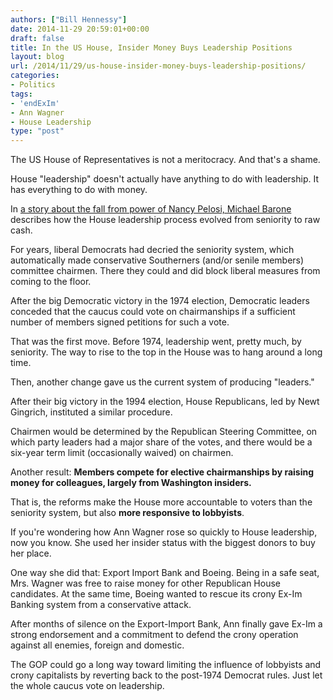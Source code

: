 ```yaml
---
authors: ["Bill Hennessy"]
date: 2014-11-29 20:59:01+00:00
draft: false
title: In the US House, Insider Money Buys Leadership Positions
layout: blog
url: /2014/11/29/us-house-insider-money-buys-leadership-positions/
categories:
- Politics
tags:
- 'endExIm'
- Ann Wagner
- House Leadership
type: "post"
---
```


The US House of Representatives is not a meritocracy. And that's a shame.

House "leadership" doesn't actually have anything to do with leadership. It has everything to do with money.

In [a story about the fall from power of Nancy Pelosi, Michael Barone ](https://nypost.com/2014/11/28/the-beginning-of-the-end-for-nancy-pelosi/)describes how the House leadership process evolved from seniority to raw cash.



> 
  For years, liberal Democrats had decried the seniority system, which automatically made conservative Southerners (and/or senile members) committee chairmen. There they could and did block liberal measures from coming to the floor.
  
  After the big Democratic victory in the 1974 election, Democratic leaders conceded that the caucus could vote on chairmanships if a sufficient number of members signed petitions for such a vote.




That was the first move. Before 1974, leadership went, pretty much, by seniority. The way to rise to the top in the House was to hang around a long time.

Then, another change gave us the current system of producing "leaders."



> 
  After their big victory in the 1994 election, House Republicans, led by Newt Gingrich, instituted a similar procedure.
  
  Chairmen would be determined by the Republican Steering Committee, on which party leaders had a major share of the votes, and there would be a six-year term limit (occasionally waived) on chairmen.
  
  Another result: **Members compete for elective chairmanships by raising money for colleagues, largely from Washington insiders.**
  
  That is, the reforms make the House more accountable to voters than the seniority system, but also **more responsive to lobbyists**.




If you're wondering how Ann Wagner rose so quickly to House leadership, now you know. She used her insider status with the biggest donors to buy her place.

One way she did that: Export Import Bank and Boeing. Being in a safe seat, Mrs. Wagner was free to raise money for other Republican House candidates. At the same time, Boeing wanted to rescue its crony Ex-Im Banking system from a conservative attack.

After months of silence on the Export-Import Bank, Ann finally gave Ex-Im a strong endorsement and a commitment to defend the crony operation against all enemies, foreign and domestic.

The GOP could go a long way toward limiting the influence of lobbyists and crony capitalists by reverting back to the post-1974 Democrat rules. Just let the whole caucus vote on leadership.
